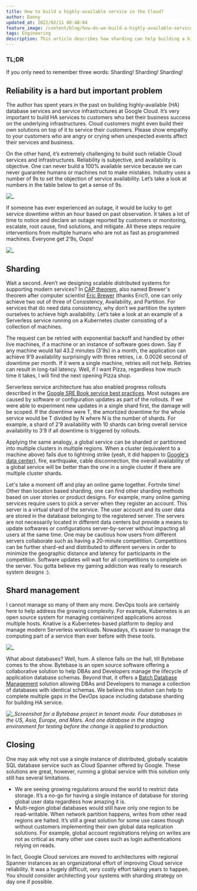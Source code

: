 ```yaml
---
title: How to build a highly-available service in the Cloud?
author: Danny
updated_at: 2022/02/11 08:48:04
feature_image: /content/blog/how-do-we-build-a-highly-available-service-in-the-cloud/cloud.webp
tags: Engineering
description: This article describes how sharding can help building a highly-available services in the Cloud based on author's years of experience at Google Cloud.
---
```


### TL;DR

If you only need to remember three words: Sharding! Sharding! Sharding!

## Reliability is a hard but important problem

The author has spent years in the past on building highly-available (HA) database services and service infrastructures at Google Cloud. It’s very important to build HA services to customers who bet their business success on the underlying infrastructures. Cloud customers might even build their own solutions on top of it to service their customers. Please show empathy to your customers who are angry or crying when unexpected events affect their services and business.

On the other hand, it’s extremely challenging to build such reliable Cloud services and infrastructures. Reliability is subjective, and availability is objective. One can never build a 100% available service because we can never guarantee humans or machines not to make mistakes. Industry uses a number of 9s to set the objection of service availability. Let’s take a look at numbers in the table below to get a sense of 9s.

![_](/content/blog/how-do-we-build-a-highly-available-service-in-the-cloud/availability.webp)

If someone has ever experienced an outage, it would be lucky to get service downtime within an hour based on past observation. It takes a lot of time to notice and declare an outage reported by customers or monitoring, escalate, root cause, find solutions, and mitigate. All these steps require interventions from multiple humans who are not as fast as programmed machines. Everyone get 2’9s, Oops!

![_](/content/blog/how-do-we-build-a-highly-available-service-in-the-cloud/two-nine.webp)

## Sharding

Wait a second. Aren’t we designing scalable distributed systems for supporting modern services? In [CAP theorem](https://en.wikipedia.org/wiki/CAP_theorem), also named Brewer's theorem after computer scientist [Eric Brewer](<https://en.wikipedia.org/wiki/Eric_Brewer_(scientist)>) (thanks Eric!), one can only achieve two out of three of Consistency, Availability, and Partition. For services that do need data consistency, why don’t we partition the system ourselves to achieve high availability. Let’s take a look at an example of a Serverless service running on a Kubernetes cluster consisting of a collection of machines.

The request can be retried with exponential backoff and handled by other live machines, if a machine or an instance of software goes down. Say if any machine would fail 43.2 minutes (3’9s) in a month, the application can achieve 9’9 availability surprisingly with three retries, i.e. 0.0026 second of downtime per month. If it were a single machine, retries will not help. Retries can result in long-tail latency. Well, if I want Pizza, regardless how much time it takes, I will find the next opening Pizza shop.

Serverless service architecture has also enabled progress rollouts described in the [Google SRE Book service best practices](https://sre.google/sre-book/service-best-practices/). Most outages are caused by software or configuration updates as part of the rollouts. If we were able to experiment new updates in a single shard first, the damage will be scoped. If the downtime were T, the amortized downtime for the whole service would be T divided by N where N is the number of shards. For example, a shard of 2’9 availability with 10 shards can bring overall service availability to 3’9 if all downtime is triggered by rollouts.

Applying the same analogy, a global service can be sharded or partitioned into multiple clusters in multiple regions. When a cluster (equivalent to a machine above) fails due to lightning strike (yeah, it did happen to [Google's data center](https://status.cloud.google.com/incident/compute/15056#5719570367119360)), fire, earthquake, cable disconnection, the overall availability of a global service will be better than the one in a single cluster if there are multiple cluster shards.

Let's take a moment off and play an online game together. Fortnite time! Other than location based sharding, one can find other sharding methods based on user stories or product designs. For example, many online gaming services require users to pick a server when they register an account. This server is a virtual shard of the service. The user account and its user data are stored in the database belonging to the registered server. The servers are not necessarily located in different data centers but provide a means to update softwares or configurations server-by-server without impacting all users at the same time. One may be cautious how users from different servers collaborate such as having a 20-minute competition. Competitions can be further shard-ed and distributed to different servers in order to minimize the geographic distance and latency for participants in the competition. Software updates will wait for all competitions to complete on the server. You gotta believe my gaming addiction was really to research system designs :).

## Shard management

I cannot manage so many of them any more. DevOps tools are certainly here to help address the growing complexity. For example, Kubernetes is an open source system for managing containerized applications across multiple hosts. Knative is a Kubernetes-based platform to deploy and manage modern Serverless workloads. Nowadays, it’s easier to manage the computing part of a service than ever before with these tools.

![_](/content/blog/how-do-we-build-a-highly-available-service-in-the-cloud/can-not-manage-them-all.webp)

What about databases? Well, hum. A silence falls on the hall, till Bytebase comes to the show. Bytebase is an open source software offering a collaborative solution to help DBAs and Developers manage the lifecycle of application database schemas. Beyond that, it offers a [Batch Database Management](/docs/change-database/batch-change) solution allowing DBAs and Developers to manage a collection of databases with identical schemas. We believe this solution can help to complete multiple gaps in the DevOps space including database sharding for building HA service.

![_](/content/blog/how-do-we-build-a-highly-available-service-in-the-cloud/tenant-mode.webp)_Screenshot for a Bytebase project in tenant mode. Four databases in the US, Asia, Europe, and Mars. And one database in the staging environment for testing before the change is applied to production._

## Closing

One may ask why not use a single instance of distributed, globally scalable SQL database service such as Cloud Spanner offered by Google. These solutions are great, however, running a global service with this solution only still has several limitations.

- We are seeing growing regulations around the world to restrict data storage. It’s a no-go for having a single instance of database for storing global user data regardless how amazing it is.
- Multi-region global databases would still have only one region to be read-writable. When network partition happens, writes from other read regions are halted. It’s still a great solution for some use cases though without customers implementing their own global data replication solutions. For example, global account registrations relying on writes are not as critical as many other use cases such as login authentications relying on reads.

In fact, Google Cloud services are moved to architectures with regional Spanner instances as an organizational effort of improving Cloud service reliability. It was a hugely difficult, very costly effort taking years to happen. You should consider architecting your systems with sharding strategy on day one if possible.
